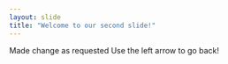 ```yaml
---
layout: slide
title: "Welcome to our second slide!"
---
```

Made change as requested
Use the left arrow to go back!
